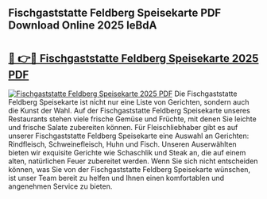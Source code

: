 ## Fischgaststatte Feldberg Speisekarte PDF Download Online 2025 IeBdA

# <h2><a href="http://gc65mr.nevu.top/?p=Fischgaststatte+Feldberg+Speisekarte">🔗 👉🔴 Fischgaststatte Feldberg Speisekarte 2025 PDF</a></h2>

[![Fischgaststatte Feldberg Speisekarte 2025 PDF](https://i.imgur.com/dBaPXMq.png)](http://gc65mr.nevu.top/?p=Fischgaststatte+Feldberg+Speisekarte)
Die Fischgaststatte Feldberg Speisekarte ist nicht nur eine Liste von Gerichten, sondern auch die Kunst der Wahl. Auf der Fischgaststatte Feldberg Speisekarte unseres Restaurants stehen viele frische Gemüse und Früchte, mit denen Sie leichte und frische Salate zubereiten können. Für Fleischliebhaber gibt es auf unserer Fischgaststatte Feldberg Speisekarte eine Auswahl an Gerichten: Rindfleisch, Schweinefleisch, Huhn und Fisch. Unseren Auserwählten bieten wir exquisite Gerichte wie Schaschlik und Steak an, die auf einem alten, natürlichen Feuer zubereitet werden. Wenn Sie sich nicht entscheiden können, was Sie von der Fischgaststatte Feldberg Speisekarte wünschen, ist unser Team bereit zu helfen und Ihnen einen komfortablen und angenehmen Service zu bieten.
